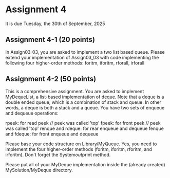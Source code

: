 # Assignment 4

It is due Tuesday, the 30th of September, 2025

## Assignment 4-1 (20 points)

In Assign03_03, you are asked to implement a two list
based queue. Please extend your implementation of Assign03_03
with code implementing the following four higher-order methods:
foritm, iforitm, rforall, irforall

## Assignment 4-2 (50 points)

This is a comprehensive assignment. You are asked to implement
MyDequeList, a list-based implementation of deque. Note that a
deque is a double ended queue, which is a combination of stack
and queue. In other words, a deque is both a stack and a queue.
You have two sets of enqueue and dequeue operations:

rpeek: for read peek // peek was called 'top'
fpeek: for front peek // peek was called 'top'
renque and rdeque: for rear enqueue and dequeue
fenque and fdeque: for front enqueue and dequeue

Please base your code structure on Library/MyQueue. Yes, you
need to implement the four higher-order methods (foritm, iforitm,
rforitm, and irforitm). Don't forget the System$out$print method.

Please put all of your MyDeque implementation inside the (already
created) MySolution/MyDeque directory.